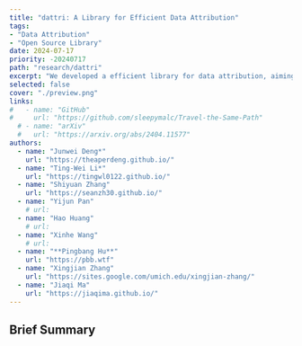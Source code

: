 ```yaml
---
title: "dattri: A Library for Efficient Data Attribution"
tags:
- "Data Attribution"
- "Open Source Library"
date: 2024-07-17
priority: -20240717
path: "research/dattri"
excerpt: "We developed a efficient library for data attribution, aiming to streamline the development of data attribution algorithms"
selected: false
cover: "./preview.png"
links:
#   - name: "GitHub"
#     url: "https://github.com/sleepymalc/Travel-the-Same-Path"
  # - name: "arXiv"
  #   url: "https://arxiv.org/abs/2404.11577"
authors:
  - name: "Junwei Deng*"
    url: "https://theaperdeng.github.io/"
  - name: "Ting-Wei Li*"
    url: "https://tingwl0122.github.io/"
  - name: "Shiyuan Zhang"
    url: "https://seanzh30.github.io/"
  - name: "Yijun Pan"
    # url:
  - name: "Hao Huang"
    # url:
  - name: "Xinhe Wang"
    # url:
  - name: "**Pingbang Hu**"
    url: "https://pbb.wtf"
  - name: "Xingjian Zhang"
    url: "https://sites.google.com/umich.edu/xingjian-zhang/"
  - name: "Jiaqi Ma"
    url: "https://jiaqima.github.io/"
---
```


## Brief Summary

<!-- How can we attribute the behaviors of machine learning models to their training data? While the classic *influence function*[^1] sheds light on the impact of individual samples, it often fails to capture the more complex and pronounced collective influence of a set of samples. To tackle this challenge, we study the Most Influential Subset Selection (MISS) problem, which aims to identify a subset of training samples with the greatest collective influence. We conduct a comprehensive analysis of the prevailing approaches in MISS, elucidating their strengths and weaknesses. Our findings reveal that influence-based greedy heuristics, a dominant class of algorithms in MISS, can provably fail even in linear regression. We delineate the failure modes, including the errors of influence function and the non-additive structure of the collective influence. Conversely, we demonstrate that an adaptive version of these heuristics which applies them iteratively, can effectively capture the interactions among samples and thus partially address the issues. Experiments on real-world datasets corroborate these theoretical findings, and further demonstrate that the merit of adaptivity can extend to more complex scenarios such as classification tasks and non-linear neural networks. We conclude our analysis by highlighting the inherent trade-off between performance and computational efficiency, and providing a range of discussions.

[^1]: <https://arxiv.org/abs/1703.04730> -->
